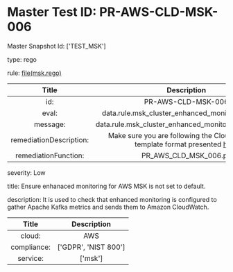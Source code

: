 



# Master Test ID: PR-AWS-CLD-MSK-006


Master Snapshot Id: ['TEST_MSK']

type: rego

rule: [file(msk.rego)]  
  
  
  
  

|Title|Description|
| :---: | :---: |
|id: |PR-AWS-CLD-MSK-006|
|eval: |data.rule.msk_cluster_enhanced_monitoring_enable|
|message: |data.rule.msk_cluster_enhanced_monitoring_enable_err|
|remediationDescription: |Make sure you are following the Cloudformation template format presented <a href='https://boto3.amazonaws.com/v1/documentation/api/latest/reference/services/kafka.html#Kafka.Client.describe_cluster' target='_blank'>here</a>|
|remediationFunction: |PR_AWS_CLD_MSK_006.py|


severity: Low

title: Ensure enhanaced monitoring for AWS MSK is not set to default.

description: It is used to check that enhanced monitoring is configured to gather Apache Kafka metrics and sends them to Amazon CloudWatch.  
  
  

|Title|Description|
| :---: | :---: |
|cloud: |AWS|
|compliance: |['GDPR', 'NIST 800']|
|service: |['msk']|



[file(msk.rego)]: https://github.com/prancer-io/prancer-compliance-test/tree/master/aws/cloud/msk.rego
